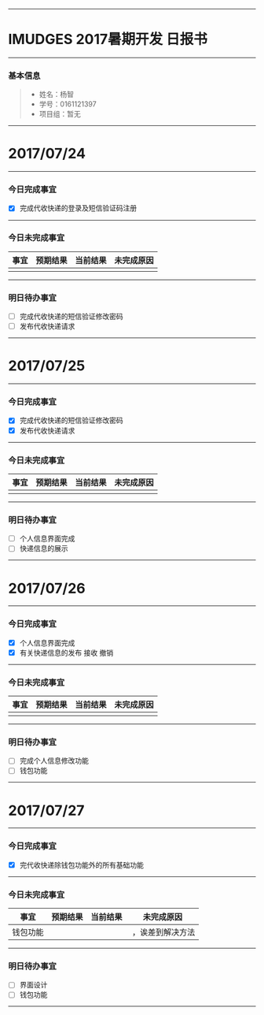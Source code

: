 
-------

# IMUDGES 2017暑期开发 日报书

-------


### 基本信息
> * 姓名：杨智
> * 学号：0161121397
> * 项目组：暂无

-------


# 2017/07/24

-------

### 今日完成事宜
- [x]  完成代收快递的登录及短信验证码注册

-----
### 今日未完成事宜


| 事宜     |预期结果| 当前结果  | 未完成原因   | 
| :--------:  | :-----:  | :-----:  | :----:  |
|    |   |   |    |


------
### 明日待办事宜
- [ ] 完成代收快递的短信验证修改密码
- [ ] 发布代收快递请求
-------


# 2017/07/25

-------

### 今日完成事宜
- [x]  完成代收快递的短信验证修改密码
- [x]  发布代收快递请求

-----
### 今日未完成事宜


| 事宜     |预期结果| 当前结果  | 未完成原因   | 
| :--------:  | :-----:  | :-----:  | :----:  |
|    |   |   |    |


------
### 明日待办事宜
- [ ] 个人信息界面完成
- [ ] 快递信息的展示
-------

# 2017/07/26

-------

### 今日完成事宜
- [x]  个人信息界面完成
- [x]  有关快递信息的发布 接收 撤销

-----
### 今日未完成事宜


| 事宜     |预期结果| 当前结果  | 未完成原因   | 
| :--------:  | :-----:  | :-----:  | :----:  |
|    |   |   |    |

------
### 明日待办事宜
- [ ] 完成个人信息修改功能
- [ ] 钱包功能
-------

# 2017/07/27

-------

### 今日完成事宜
- [x]  完代收快递除钱包功能外的所有基础功能
-----
### 今日未完成事宜


| 事宜     |预期结果| 当前结果  | 未完成原因   | 
| :--------:  | :-----:  | :-----:  | :----:  |
| 钱包功能 |   |   |  ，诶差到解决方法  |


------
### 明日待办事宜
- [ ] 界面设计
- [ ] 钱包功能
-------
